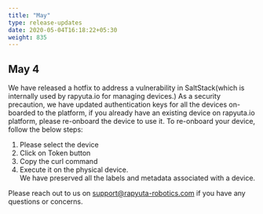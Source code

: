 ```yaml
---
title: "May"
type: release-updates
date: 2020-05-04T16:18:22+05:30
weight: 835
---
```

## May 4

We have released a hotfix to address a vulnerability in SaltStack(which is internally used by rapyuta.io for managing devices.) 
As a security precaution, we have updated authentication keys for all the devices on-boarded to the platform, if you already have an existing device on rapyuta.io platform, please re-onboard the device to use it. 
To re-onboard your device, follow the below steps:     
1. Please select the device    
2. Click on Token button     
3. Copy the curl command    
4. Execute it on the physical device.     
We have preserved all the labels and metadata associated with a device.

Please reach out to us on support@rapyuta-robotics.com if you have any questions or concerns.

